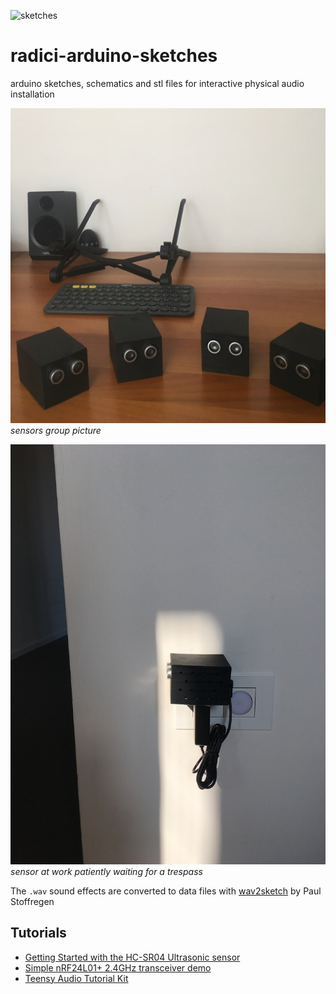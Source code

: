 ![sketches](https://github.com/danieledep/arduino-sketches/blob/main/arduino-sketches-cover-1400.jpg)  
# radici-arduino-sketches
arduino sketches, schematics and stl files for interactive physical audio installation

![grouppic](https://github.com/danieledep/radici-arduino-sketches/blob/main/foto-video-installation/group-pic.JPG)
*sensors group picture*

![working sensor](https://github.com/danieledep/radici-arduino-sketches/blob/main/foto-video-installation/IMG_2123.JPG)
*sensor at work patiently waiting for a trespass*   

The ```.wav``` sound effects are converted to data files with [wav2sketch](https://github.com/PaulStoffregen/Audio/tree/master/extras/wav2sketch) by Paul Stoffregen

## Tutorials 
- [Getting Started with the HC-SR04 Ultrasonic sensor](https://create.arduino.cc/projecthub/Isaac100/getting-started-with-the-hc-sr04-ultrasonic-sensor-036380)
- [Simple nRF24L01+ 2.4GHz transceiver demo](https://forum.arduino.cc/index.php?topic=421081)  
- [Teensy Audio Tutorial Kit](https://www.pjrc.com/store/audio_tutorial_kit.html)
